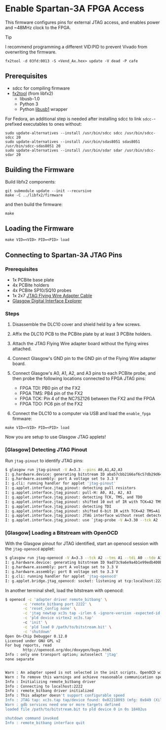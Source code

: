 Enable Spartan-3A FPGA Access
=============================

This firmware configures pins for external JTAG access, and enables power and
~48MHz clock to the FPGA.

> [!TIP]
> I recommend programming a different VID:PID to prevent Vivado from
> overwriting the firmware.
>
> ```
> fx2tool -d 03fd:0013 -S <Vend_Ax.hex> update -V dead -P cafe
> ```

## Prerequisites

- sdcc for compiling firmware
- [fx2tool](https://github.com/whitequark/libfx2/tree/main/software) (from libfx2)
    - libusb-1.0
    - Python 3
    - Python [libusb1](https://github.com/vpelletier/python-libusb1) wrapper

For Fedora, an additional step is needed after installing sdcc to link
`sdcc-`-prefixed executables to ones without:

```
sudo update-alternatives --install /usr/bin/sdcc sdcc /usr/bin/sdcc-sdcc 20
sudo update-alternatives --install /usr/bin/sdas8051 sdas8051 /usr/bin/sdcc-sdas8051 20
sudo update-alternatives --install /usr/bin/sdar sdar /usr/bin/sdcc-sdar 20
```

## Building the Firmware

Build libfx2 components:

```
git submodule update --init --recursive
make -C ../libfx2/firmware
```

and then build the firmware:

```
make
```

## Loading the Firmware

```
make VID=<VID> PID=<PID> load
```

## Connecting to Spartan-3A JTAG Pins

### Prerequisites

- 1x PCBite base plate
- 4x PCBite holders
- 4x PCBite SP10/SQ10 probes
- 1x 2x7 [JTAG Flying Wire Adapter Cable](https://www.amd.com/en/products/adaptive-socs-and-fpgas/board-accessories/jtag-flyingwire.html)
- [Glasgow Digital Interface Explorer](https://glasgow-embedded.org/)

### Steps

1. Disassemble the DLC10 cover and shield held by a few screws.

2. Affix the DLC10 PCB to the PCBite plate by at least 3 PCBite holders.

3. Attach the JTAG Flying Wire adapter board without the flying wires attached.

4. Connect Glasgow's GND pin to the GND pin of the Flying Wire adapter board.

5. Connect Glasgow's A0, A1, A2, and A3 pins to each PCBite probe, and then
   probe the following locations connected to FPGA JTAG pins:

    - FPGA TDI: PB0 pin of the FX2
    - FPGA TMS: PB4 pin of the FX2
    - FPGA TCK: Pin 4 of the NC7SZ126 between the FX2 and the FPGA
    - FPGA TDO: PC6 pin of the FX2

6. Connect the DLC10 to a computer via USB and load the `enable_fpga` firmware:

```
make VID=<VID> PID=<PID> load
```

Now you are setup to use Glasgow JTAG applets!

### [Glasgow] Detecting JTAG Pinout

Run `jtag-pinout` to identify JTAG pins:

``` bash
$ glasgow run jtag-pinout -V A=3.3 --pins A0,A1,A2,A3
I: g.hardware.device: generating bitstream ID aba57cbb2166af6c57db29d64da37091
I: g.hardware.assembly: port A voltage set to 3.3 V
I: g.cli: running handler for applet 'jtag-pinout'
I: g.applet.interface.jtag_pinout: detecting pull resistors
I: g.applet.interface.jtag_pinout: pull-H: A0, A1, A2, A3
I: g.applet.interface.jtag_pinout: detecting TCK, TMS, and TDO
I: g.applet.interface.jtag_pinout: shifted 10 out of IR with TCK=A2 TMS=A1 TDO=A3
I: g.applet.interface.jtag_pinout: detecting TDI
I: g.applet.interface.jtag_pinout: shifted 6-bit IR with TCK=A2 TMS=A1 TDI=A0 TDO=A3
I: g.applet.interface.jtag_pinout: JTAG interface without reset detected
I: g.applet.interface.jtag_pinout: use `jtag-probe -V A=3.30 --tck A2 --tms A1 --tdi A0 --tdo A3` as arguments
```

### [Glasgow] Loading a Bitstream with OpenOCD

With the Glasgow pinout for JTAG identified, start an openocd session with the
`jtag-openocd` applet:

``` bash
$ glasgow run jtag-openocd -V A=3.3 --tck A2 --tms A1 --tdi A0 --tdo A3 -f 1000 tcp:localhost:2222
I: g.hardware.device: generating bitstream ID 9ad73c9a6e9a4b1e99edb400bde3c628
I: g.hardware.assembly: port A voltage set to 3.3 V
I: g.hardware.assembly: port B voltage set to 3.3 V
I: g.cli: running handler for applet 'jtag-openocd'
I: g.applet.bridge.jtag_openocd: socket: listening at tcp:localhost:2222
```

In another terminal shell, load the bitstream with openocd:

``` bash
$ openocd -c 'adapter driver remote_bitbang' \
        -c 'remote_bitbang port 2222' \
        -c 'reset_config none' \
        -c 'jtag newtap xc3s tap -irlen 6 -ignore-version -expected-id 0x02218093' \
        -c 'pld device virtex2 xc3s.tap'
        -c 'init' \
        -c 'pld load 0 /path/to/bitstream.bit' \
        -c 'shutdown'
Open On-Chip Debugger 0.12.0
Licensed under GNU GPL v2
For bug reports, read
        http://openocd.org/doc/doxygen/bugs.html
Info : only one transport option; autoselect 'jtag'
none separate


Warn : An adapter speed is not selected in the init scripts. OpenOCD will try to run the adapter at the low speed (100 kHz)
Warn : To remove this warnings and achieve reasonable communication speed with the target, set "adapter speed" or "jtag_rclk" in the init scripts.
Info : Initializing remote_bitbang driver
Info : Connecting to localhost:2222
Info : remote_bitbang driver initialized
Info : This adapter doesn't support configurable speed
Info : JTAG tap: xc3s.tap tap/device found: 0x02218093 (mfg: 0x049 (Xilinx), part: 0x2218, ver: 0x0)
Warn : gdb services need one or more targets defined
loaded file /path/to/bitstream.bit to pld device 0 in 0s 18402us

shutdown command invoked
Info : remote_bitbang interface quit
```
